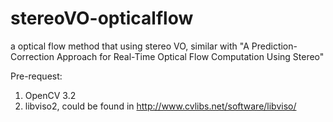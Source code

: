 # stereoVO-opticalflow
a optical flow method that using stereo VO, similar with "A Prediction-Correction Approach for Real-Time Optical Flow Computation Using Stereo"

Pre-request:
1. OpenCV 3.2
2. libviso2, could be found in http://www.cvlibs.net/software/libviso/ 
